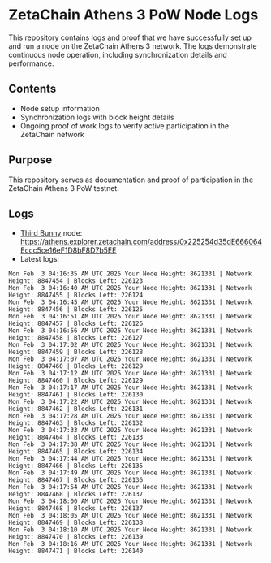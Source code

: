 # ZetaChain Athens 3 PoW Node Logs
This repository contains logs and proof that we have successfully set up and run a node on the ZetaChain Athens 3 network. The logs demonstrate continuous node operation, including synchronization details and performance.

## Contents
- Node setup information
- Synchronization logs with block height details
- Ongoing proof of work logs to verify active participation in the ZetaChain network

## Purpose
This repository serves as documentation and proof of participation in the ZetaChain Athens 3 PoW testnet.

## Logs

- [Third Bunny](https://thirdbunny.xyz/) node: https://athens.explorer.zetachain.com/address/0x225254d35dE666064Eccc5ce16eF1D8bF8D7b5EE
- Latest logs:
```
Mon Feb  3 04:16:35 AM UTC 2025 Your Node Height: 8621331 | Network Height: 8847454 | Blocks Left: 226123
Mon Feb  3 04:16:40 AM UTC 2025 Your Node Height: 8621331 | Network Height: 8847455 | Blocks Left: 226124
Mon Feb  3 04:16:45 AM UTC 2025 Your Node Height: 8621331 | Network Height: 8847456 | Blocks Left: 226125
Mon Feb  3 04:16:51 AM UTC 2025 Your Node Height: 8621331 | Network Height: 8847457 | Blocks Left: 226126
Mon Feb  3 04:16:56 AM UTC 2025 Your Node Height: 8621331 | Network Height: 8847458 | Blocks Left: 226127
Mon Feb  3 04:17:02 AM UTC 2025 Your Node Height: 8621331 | Network Height: 8847459 | Blocks Left: 226128
Mon Feb  3 04:17:07 AM UTC 2025 Your Node Height: 8621331 | Network Height: 8847460 | Blocks Left: 226129
Mon Feb  3 04:17:12 AM UTC 2025 Your Node Height: 8621331 | Network Height: 8847460 | Blocks Left: 226129
Mon Feb  3 04:17:17 AM UTC 2025 Your Node Height: 8621331 | Network Height: 8847461 | Blocks Left: 226130
Mon Feb  3 04:17:22 AM UTC 2025 Your Node Height: 8621331 | Network Height: 8847462 | Blocks Left: 226131
Mon Feb  3 04:17:28 AM UTC 2025 Your Node Height: 8621331 | Network Height: 8847463 | Blocks Left: 226132
Mon Feb  3 04:17:33 AM UTC 2025 Your Node Height: 8621331 | Network Height: 8847464 | Blocks Left: 226133
Mon Feb  3 04:17:38 AM UTC 2025 Your Node Height: 8621331 | Network Height: 8847465 | Blocks Left: 226134
Mon Feb  3 04:17:44 AM UTC 2025 Your Node Height: 8621331 | Network Height: 8847466 | Blocks Left: 226135
Mon Feb  3 04:17:49 AM UTC 2025 Your Node Height: 8621331 | Network Height: 8847467 | Blocks Left: 226136
Mon Feb  3 04:17:54 AM UTC 2025 Your Node Height: 8621331 | Network Height: 8847468 | Blocks Left: 226137
Mon Feb  3 04:18:00 AM UTC 2025 Your Node Height: 8621331 | Network Height: 8847468 | Blocks Left: 226137
Mon Feb  3 04:18:05 AM UTC 2025 Your Node Height: 8621331 | Network Height: 8847469 | Blocks Left: 226138
Mon Feb  3 04:18:10 AM UTC 2025 Your Node Height: 8621331 | Network Height: 8847470 | Blocks Left: 226139
Mon Feb  3 04:18:16 AM UTC 2025 Your Node Height: 8621331 | Network Height: 8847471 | Blocks Left: 226140
```

